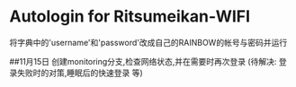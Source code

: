 # Autologin for Ritsumeikan-WIFI

将字典中的\'username'和\'password'改成自己的RAINBOW的帐号与密码并运行

##11月15日 
	创建monitoring分支,检查网络状态,并在需要时再次登录
	(待解决: 登录失败时的对策,睡眠后的快速登录 等)
	
